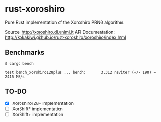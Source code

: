 rust-xoroshiro
==============

Pure Rust implementation of the Xoroshiro PRNG algorithm.

Source: http://xoroshiro.di.unimi.it
API Documentation: http://kokakiwi.github.io/rust-xoroshiro/xoroshiro/index.html

Benchmarks
----------

```
$ cargo bench

test bench_xorshiro128plus ... bench:       3,312 ns/iter (+/- 190) = 2415 MB/s
```

TO-DO
-----

- [x] Xoroshiro128+ implementation
- [ ] XorShift* implementation
- [ ] XorShift+ implementation
